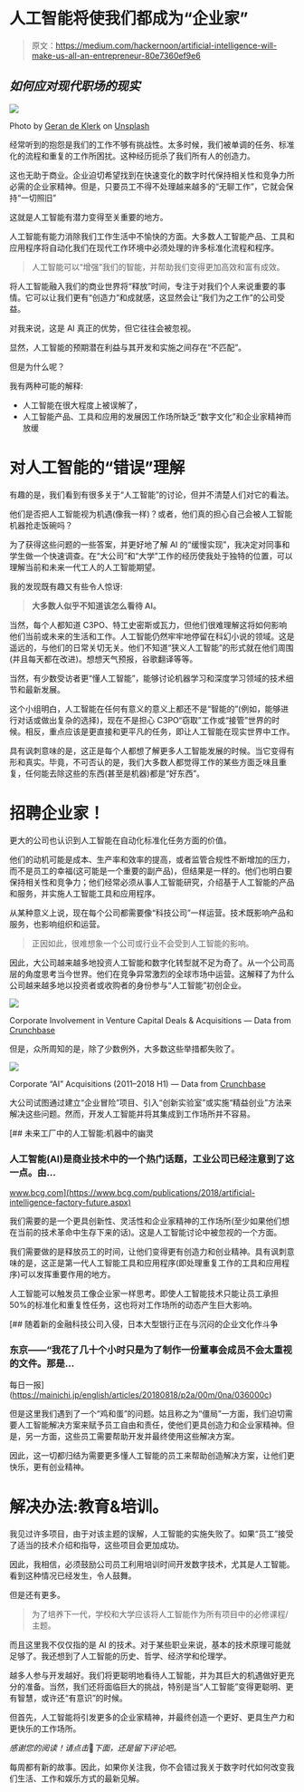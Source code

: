 # 人工智能将使我们都成为“企业家”

> 原文：<https://medium.com/hackernoon/artificial-intelligence-will-make-us-all-an-entrepreneur-80e7360ef9e6>

## ***如何应对现代职场的现实***

![](img/12787a57e88a708780d8555e0dc8b51e.png)

Photo by [Geran de Klerk](https://unsplash.com/photos/bKhETeDV1WM?utm_source=unsplash&utm_medium=referral&utm_content=creditCopyText) on [Unsplash](https://unsplash.com/search/photos/boring?utm_source=unsplash&utm_medium=referral&utm_content=creditCopyText)

经常听到的抱怨是我们的工作不够有挑战性。太多时候，我们被单调的任务、标准化的流程和重复的工作所困扰。这种经历扼杀了我们所有人的创造力。

这也无助于商业。企业迫切希望找到在快速变化的数字时代保持相关性和竞争力所必需的企业家精神。但是，只要员工不得不处理越来越多的“无聊工作”，它就会保持“一切照旧”

这就是人工智能有潜力变得至关重要的地方。

人工智能有能力消除我们工作生活中不愉快的方面。大多数人工智能产品、工具和应用程序将自动化我们在现代工作环境中必须处理的许多标准化流程和程序。

> 人工智能可以“增强”我们的智能，并帮助我们变得更加高效和富有成效。

将人工智能融入我们的商业世界将“释放”时间，专注于对我们个人来说重要的事情。它可以让我们更有“创造力”和成就感，这显然会让“我们为之工作”的公司受益。

对我来说，这是 AI 真正的优势，但它往往会被忽视。

显然，人工智能的预期潜在利益与其开发和实施之间存在“不匹配”。

但是为什么呢？

我有两种可能的解释:

*   人工智能在很大程度上被误解了，
*   人工智能产品、工具和应用的发展因工作场所缺乏“数字文化”和企业家精神而放缓

# **对人工智能的“错误”理解**

有趣的是，我们看到有很多关于“人工智能”的讨论，但并不清楚人们对它的看法。

他们是否把人工智能视为机遇(像我一样)？或者，他们真的担心自己会被人工智能机器抢走饭碗吗？

为了获得这些问题的一些答案，并更好地了解 AI 的“缓慢实现”，我决定对同事和学生做一个快速调查。在“大公司”和“大学”工作的经历使我处于独特的位置，可以理解当前和未来一代工人的人工智能期望。

我的发现既有趣又有些令人惊讶:

> **大多数人似乎不知道该怎么看待 AI。**

当然，每个人都知道 C3PO、特工史密斯或瓦力，但他们很难理解这将如何影响他们当前或未来的生活和工作。人工智能仍然牢牢地停留在科幻小说的领域。这是遥远的，与他们的日常关切无关。他们不知道“狭义人工智能”的形式就在他们周围(并且每天都在改进)。想想天气预报，谷歌翻译等等。

当然，有少数受访者更“懂人工智能”，能够讨论机器学习和深度学习领域的技术细节和最新发展。

这个小组明白，人工智能在任何有意义的意义上都还不是“智能的”(例如，能够进行对话或做出复杂的选择)，现在不是担心 C3PO“窃取”工作或“接管”世界的时候。相反，重点应该是更直接和更平凡的任务，即让人工智能在现实世界中工作。

具有讽刺意味的是，这正是每个人都想了解更多人工智能发展的时候。当它变得有形和真实。毕竟，不可否认的是，我们大多数人都觉得工作的某些方面乏味且重复，任何能去除这些的东西(甚至是机器)都是“好东西”。

# **招聘企业家！**

更大的公司也认识到人工智能在自动化标准化任务方面的价值。

他们的动机可能是成本、生产率和效率的提高，或者监管合规性不断增加的压力，而不是员工的幸福(这可能是一个重要的副产品)，但结果是一样的。他们也明白要保持相关性和竞争力；他们经常必须从事人工智能研究，介绍基于人工智能的产品和服务，并实施人工智能工具和应用程序。

从某种意义上说，现在每个公司都需要像“科技公司”一样运营。技术既影响产品和服务，也影响组织和运营。

> 正因如此，很难想象一个公司或行业不会受到人工智能的影响。

因此，大公司越来越多地投资人工智能和数字化转型就不足为奇了。从一个公司高层的角度思考当今世界。他们在竞争异常激烈的全球市场中运营。这解释了为什么公司越来越多地以投资者或收购者的身份参与“人工智能”初创企业。

![](img/b16e964194922d610123d34cb74421ec.png)

Corporate Involvement in Venture Capital Deals & Acquisitions — Data from [Crunchbase](https://www.crunchbase.com)

但是，众所周知的是，除了少数例外，大多数这些举措都失败了。

![](img/bad52a35147942427cb1d7d852ca7a60.png)

Corporate “AI” Acquisitions (2011–2018 H1) — Data from [Crunchbase](http://www.crunchbase.com)

大公司试图通过建立“企业冒险”项目、引入“创新实验室”或实施“精益创业”方法来解决这些问题。然而，开发人工智能并将其集成到工作场所并不容易。

[](https://www.bcg.com/publications/2018/artificial-intelligence-factory-future.aspx) [## 未来工厂中的人工智能:机器中的幽灵

### 人工智能(AI)是商业技术中的一个热门话题，工业公司已经注意到了这一点。由…

www.bcg.com](https://www.bcg.com/publications/2018/artificial-intelligence-factory-future.aspx) 

我们需要的是一个更具创新性、灵活性和企业家精神的工作场所(至少如果他们想在当前的技术革命中生存下来的话)。这是人工智能讨论中被忽视的一个方面。

我们需要做的是释放员工的时间，让他们变得更有创造力和创业精神。具有讽刺意味的是，这正是第一代人工智能工具和应用程序(即处理重复工作的工具和应用程序)可以发挥重要作用的地方。

人工智能可以触发员工像企业家一样思考。即使人工智能技术只能让员工承担 50%的标准化和重复性任务，这也将对工作场所的动态产生巨大影响。

[](https://mainichi.jp/english/articles/20180818/p2a/00m/0na/036000c) [## 随着新的金融科技公司入侵，日本大型银行正在与沉闷的企业文化作斗争

### 东京——“我花了几十个小时只是为了制作一份董事会成员不会太重视的文件。那是…

每日一报](https://mainichi.jp/english/articles/20180818/p2a/00m/0na/036000c) 

但是这里我们遇到了一个“鸡和蛋”的问题。姑且称之为“僵局”一方面，我们迫切需要人工智能解决方案来赋予员工自由和责任，使他们更具创造力和企业家精神。但是，另一方面，这些员工需要帮助开发并最终使用这些解决方案。

因此，这一切都归结为需要更多懂人工智能的员工来帮助创造解决方案，让他们更快乐，更有创业精神。

# **解决办法:教育&培训。**

我见过许多项目，由于对该主题的误解，人工智能的实施失败了。如果“员工”接受了适当的技术介绍和指导，这些项目会更加成功。

因此，我相信，必须鼓励公司员工利用培训时间开发数字技术，尤其是人工智能。看到这种情况已经发生，令人鼓舞。

但是还有更多。

> 为了培养下一代，学校和大学应该将人工智能作为所有项目中的必修课程/主题。

而且这里我不仅仅指的是 AI 的技术。对于某些职业来说，基本的技术原理可能就足够了。我还想到了人工智能的历史、哲学、经济学和伦理学。

越多人参与开发越好。我们将更聪明地看待人工智能，并为其巨大的机遇做好更充分的准备。当然，我们还将面临巨大的挑战，特别是当“人工智能”变得更聪明、更有智慧，或许还“有意识”的时候。

但首先，人工智能将引发更多的企业家精神，并最终创造一个更好、更具生产力和更快乐的工作场所。

*感谢您的阅读！请点击*👏*下面，还是留下评论吧。*

每周都有新的故事。因此，如果你关注我，你不会错过我关于数字时代如何改变我们生活、工作和娱乐方式的最新见解。